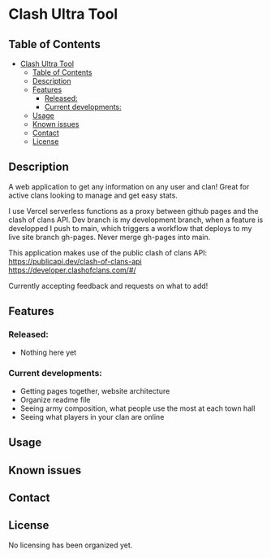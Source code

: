 # Clash Ultra Tool

## Table of Contents

- [Clash Ultra Tool](#clash-ultra-tool)
  - [Table of Contents](#table-of-contents)
  - [Description](#description)
  - [Features](#features)
    - [Released:](#released)
    - [Current developments:](#current-developments)
  - [Usage](#usage)
  - [Known issues](#known-issues)
  - [Contact](#contact)
  - [License](#license)

## Description

A web application to get any information on any user and clan! Great for active clans looking to manage and get easy stats.

I use Vercel serverless functions as a proxy between github pages and the clash of clans API. Dev branch is my development branch,
when a feature is developped I push to main, which triggers a workflow that deploys to my live site branch gh-pages. Never merge
gh-pages into main.

This application makes use of the public clash of clans API:
https://publicapi.dev/clash-of-clans-api
https://developer.clashofclans.com/#/

Currently accepting feedback and requests on what to add!

## Features

### Released:
- Nothing here yet

### Current developments:
- Getting pages together, website architecture
- Organize readme file
- Seeing army composition, what people use the most at each town hall
- Seeing what players in your clan are online

## Usage

## Known issues

## Contact

## License

No licensing has been organized yet.


























































[usage]: #usage
[features]: #features
[contributing]: #contributing
[license]: #license
[knownissues]: #knownissues
[contact]: #contact
